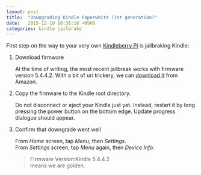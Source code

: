 ```yaml
---
layout: post
title:  "Downgrading Kindle Paperwhite (1st generation)"
date:   2015-12-10 10:36:18 +0900
categories: kindle jailbrake
---
```

First step on the way to your very own [Kindleberry Pi][kindleberry-pi] is jailbraking Kindle:

1. Download firmware

	At the time of writing, the most recent jailbreak works with firmware version 5.4.4.2. With a bit of uri trickery, we can [download it][firmware] from Amazon.

2. Copy the firmware to the Kindle root directory.

	Do not disconnect or eject your Kindle just yet. Instead, restart it by long pressing the power button on the bottom edge. Update progress dialogue should appear.

3. Confirm that downgrade went well

	From *Home* screen, tap *Menu*, then *Settings*.  
	From *Settings* screen, tap *Menu* again, then *Device Info*.  
	> Firmware Version:Kindle 5.4.4.2  
	means we are golden.

[kindleberry-pi]: http://maxogden.com/kindleberry-wireless.html
[firmware]: https://s3.amazonaws.com/G7G_FirmwareUpdates_WebDownloads/update_kindle_5.4.4.2.bin 
